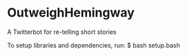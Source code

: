 # OutweighHemingway
A Twitterbot for re-telling short stories

To setup libraries and dependencies, run:
$ bash setup.bash